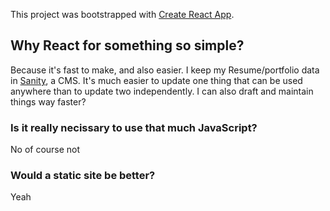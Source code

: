 This project was bootstrapped with [Create React App](https://github.com/facebook/create-react-app).
## Why React for something so simple?
Because it's fast to make, and also easier. I keep my Resume/portfolio data in [Sanity](https://www.sanity.io/), a CMS. It's much easier to update one thing that can be used anywhere than to update two independently. I can also draft and maintain things way faster?

### Is it really necissary to use that much JavaScript?
No of course not

### Would a static site be better?
Yeah

